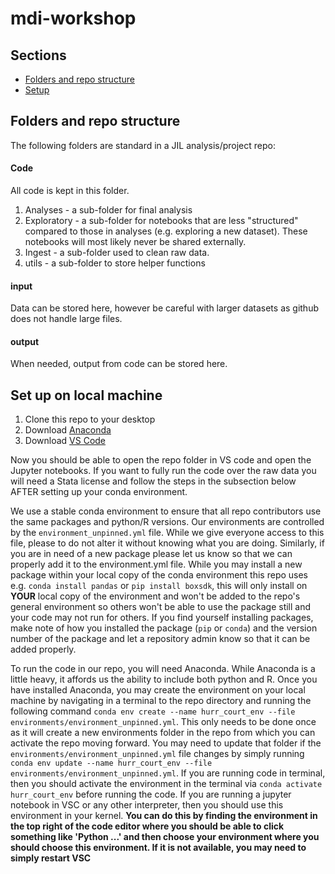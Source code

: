 # mdi-workshop

## Sections

- [Folders and repo structure](#Folders-and-repo-structure)
- [Setup](#Set-up-on-local-machine)

## Folders and repo structure
The following folders are standard in a JIL analysis/project repo:

#### Code
All code is kept in this folder.

1. Analyses - a sub-folder for final analysis
2. Exploratory - a sub-folder for notebooks that are less "structured" compared to those in analyses (e.g. exploring a new dataset). These notebooks will most likely never be shared externally.
3. Ingest - a sub-folder used to clean raw data.
4. utils - a sub-folder to store helper functions

#### input
Data can be stored here, however be careful with larger datasets as github does not handle large files.

#### output
When needed, output from code can be stored here.

## Set up on local machine

1. Clone this repo to your desktop
2. Download [Anaconda](https://www.anaconda.com/)
3. Download [VS Code](https://code.visualstudio.com/)

Now you should be able to open the repo folder in VS code and open the Jupyter notebooks. If you want to fully run the code over the raw data you will need a Stata license and follow the steps in the subsection below AFTER setting up your conda environment.

We use a stable conda environment to ensure that all repo contributors use the same packages and python/R versions. Our environments are controlled by the `environment_unpinned.yml` file. While we give everyone access to this file, please to do not alter it without knowing what you are doing. Similarly, if you are in need of a new package please let us know so that we can properly add it to the environment.yml file. While you may install a new package within your local copy of the conda environment this repo uses e.g. `conda install pandas` or `pip install boxsdk`, this will only install on __YOUR__ local copy of the environment and won't be added to the repo's general environment so others won't be able to use the package still and your code may not run for others. If you find yourself installing packages, make note of how you installed the package (`pip` or `conda`) and the version number of the package and let a repository admin know so that it can be added properly.

To run the code in our repo, you will need Anaconda. While Anaconda is a little heavy, it affords us the ability to include both python and R. Once you have installed Anaconda, you may create the environment on your local machine by navigating in a terminal to the repo directory and running the following command `conda env create --name hurr_court_env --file environments/environment_unpinned.yml`. This only needs to be done once as it will create a new environments folder in the repo from which you can activate the repo moving forward. You may need to update that folder if the `environments/environment_unpinned.yml` file changes by simply running `conda env update --name hurr_court_env --file environments/environment_unpinned.yml`. If you are running code in terminal, then you should activate the environment in the terminal via `conda activate hurr_court_env` before running the code. If you are running a jupyter notebook in VSC or any other interpreter, then you should use this environment in your kernel. **You can do this by finding the environment in the top right of the code editor where you should be able to click something like 'Python ...' and then choose your environment where you should choose this environment. If it is not available, you may need to simply restart VSC**
